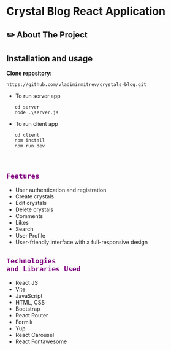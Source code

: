 # Crystal Blog React Application

## :pencil2: About The Project

## Installation and usage
 
**Clone repository:**
 
 ```
https://github.com/vladimirmitrev/crystals-blog.git
 ```
 
 * To run server app
    <br/>
 ```
    cd server
    node .\server.js
 ```
 * To run client app
 ```
    cd client
    npm install
    npm run dev
 ```
 
 <br/>

## <code style="color : purple">Features</code>
<ul>
 <li>User authentication and registration</li>
 <li>Create crystals</li>
 <li>Edit crystals</li>
 <li>Delete crystals</li>
 <li>Comments</li>
 <li>Likes</li>
 <li>Search</li>
 <li>User Profile</li>
 <li>User-friendly interface with a full-responsive design</li>
</ul>

## <code style="color : purple">Technologies and Libraries Used</code>
<ul>
 <li>React JS</li>
 <li>Vite</li>
 <li>JavaScript</li>
 <li>HTML, CSS</li>
 <li>Bootstrap</li>
 <li>React Router</li>
 <li>Formik</li>
 <li>Yup</li>
 <li>React Carousel</li>
 <li>React Fontawesome</li>
</ul>
